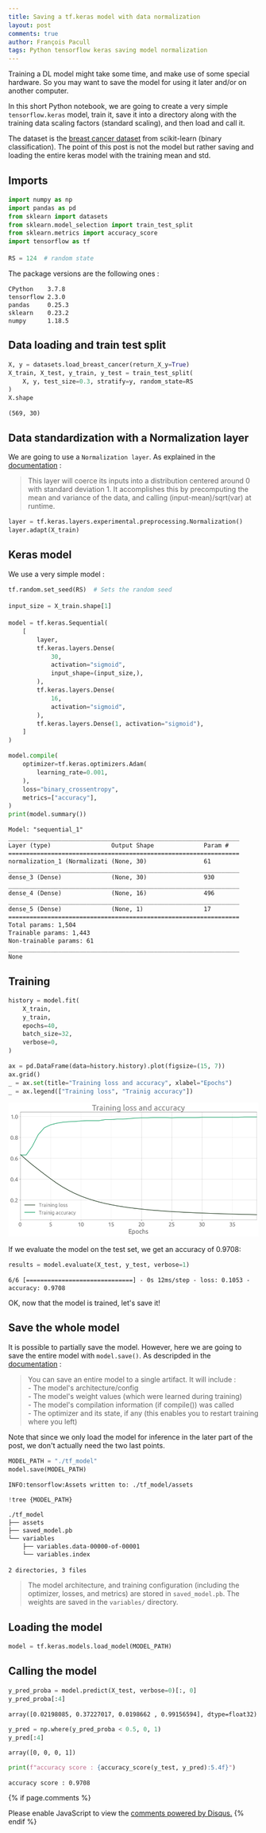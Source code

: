 ```yaml
---
title: Saving a tf.keras model with data normalization
layout: post
comments: true
author: François Pacull
tags: Python tensorflow keras saving model normalization
---
```


Training a DL model might take some time, and make use of some special hardware. So you may want to save the model for using it later and/or on another computer.

In this short Python notebook, we are going to create a very simple `tensorflow.keras` model, train it, save it into a directory along with the training data scaling factors (standard scaling), and then load and call it.

The dataset is the [breast cancer dataset](https://scikit-learn.org/stable/modules/generated/sklearn.datasets.load_breast_cancer.html) from scikit-learn (binary classification). The point of this post is not the model but rather saving and loading the entire keras model with the training mean and std. 

## Imports


```python
import numpy as np
import pandas as pd
from sklearn import datasets
from sklearn.model_selection import train_test_split
from sklearn.metrics import accuracy_score
import tensorflow as tf

RS = 124  # random state
```

The package versions are the following ones :
    
    CPython    3.7.8
    tensorflow 2.3.0
    pandas     0.25.3
    sklearn    0.23.2
    numpy      1.18.5


## Data loading and train test split


```python
X, y = datasets.load_breast_cancer(return_X_y=True)
X_train, X_test, y_train, y_test = train_test_split(
    X, y, test_size=0.3, stratify=y, random_state=RS
)
X.shape
```




    (569, 30)



## Data standardization with a Normalization layer

We are going to use a `Normalization layer`. As explained in the [documentation](https://keras.io/api/layers/preprocessing_layers/core_preprocessing_layers/normalization/) :

> This layer will coerce its inputs into a distribution centered around 0 with standard deviation 1. It accomplishes this by precomputing the mean and variance of the data, and calling (input-mean)/sqrt(var) at runtime.


```python
layer = tf.keras.layers.experimental.preprocessing.Normalization()
layer.adapt(X_train)
```

## Keras model

We use a very simple model :


```python
tf.random.set_seed(RS)  # Sets the random seed

input_size = X_train.shape[1]

model = tf.keras.Sequential(
    [
        layer,
        tf.keras.layers.Dense(
            30,
            activation="sigmoid",
            input_shape=(input_size,),
        ),
        tf.keras.layers.Dense(
            16,
            activation="sigmoid",
        ),
        tf.keras.layers.Dense(1, activation="sigmoid"),
    ]
)
```


```python
model.compile(
    optimizer=tf.keras.optimizers.Adam(
        learning_rate=0.001,
    ),
    loss="binary_crossentropy",
    metrics=["accuracy"],
)
print(model.summary())
```

    Model: "sequential_1"
    _________________________________________________________________
    Layer (type)                 Output Shape              Param #   
    =================================================================
    normalization_1 (Normalizati (None, 30)                61        
    _________________________________________________________________
    dense_3 (Dense)              (None, 30)                930       
    _________________________________________________________________
    dense_4 (Dense)              (None, 16)                496       
    _________________________________________________________________
    dense_5 (Dense)              (None, 1)                 17        
    =================================================================
    Total params: 1,504
    Trainable params: 1,443
    Non-trainable params: 61
    _________________________________________________________________
    None


## Training


```python
history = model.fit(
    X_train,
    y_train,
    epochs=40,
    batch_size=32,
    verbose=0,
)
```


```python
ax = pd.DataFrame(data=history.history).plot(figsize=(15, 7))
ax.grid()
_ = ax.set(title="Training loss and accuracy", xlabel="Epochs")
_ = ax.legend(["Training loss", "Trainig accuracy"])
```


<p align="center">
  <img width="600" src="/img/2021-01-27_01/output_14_0.png" alt="Training loss and accuracy">
</p>
    


If we evaluate the model on the test set, we get an accuracy of 0.9708:


```python
results = model.evaluate(X_test, y_test, verbose=1)
```

    6/6 [==============================] - 0s 12ms/step - loss: 0.1053 - accuracy: 0.9708


OK, now that the model is trained, let's save it!

## Save the whole model

It is possible to partially save the model. However, here we are going to save the entire model with `model.save()`. As descripded in the [documentation](https://www.tensorflow.org/guide/keras/save_and_serialize) :

> You can save an entire model to a single artifact. It will include :  
    - The model's architecture/config  
    - The model's weight values (which were learned during training)  
    - The model's compilation information (if compile()) was called  
    - The optimizer and its state, if any (this enables you to restart training where you left)  

Note that since we only load the model for inference in the later part of the post, we don't actually need the two last points.


```python
MODEL_PATH = "./tf_model"
model.save(MODEL_PATH)
```

    INFO:tensorflow:Assets written to: ./tf_model/assets


```python
!tree {MODEL_PATH}
```
    ./tf_model
    ├── assets
    ├── saved_model.pb
    └── variables
        ├── variables.data-00000-of-00001
        └── variables.index

    2 directories, 3 files


> The model architecture, and training configuration (including the optimizer, losses, and metrics) are stored in `saved_model.pb`. The weights are saved in the `variables/` directory.

## Loading the model


```python
model = tf.keras.models.load_model(MODEL_PATH)
```

## Calling the model


```python
y_pred_proba = model.predict(X_test, verbose=0)[:, 0]
y_pred_proba[:4]
```




    array([0.02198085, 0.37227017, 0.0198662 , 0.99156594], dtype=float32)




```python
y_pred = np.where(y_pred_proba < 0.5, 0, 1)
y_pred[:4]
```




    array([0, 0, 0, 1])




```python
print(f"accuracy score : {accuracy_score(y_test, y_pred):5.4f}")
```

    accuracy score : 0.9708

{% if page.comments %}
<div id="disqus_thread"></div>
<script>

/**
*  RECOMMENDED CONFIGURATION VARIABLES: EDIT AND UNCOMMENT THE SECTION BELOW TO INSERT DYNAMIC VALUES FROM YOUR PLATFORM OR CMS.
*  LEARN WHY DEFINING THESE VARIABLES IS IMPORTANT: https://disqus.com/admin/universalcode/#configuration-variables*/
/*
var disqus_config = function () {
this.page.url = PAGE_URL;  // Replace PAGE_URL with your page's canonical URL variable
this.page.identifier = PAGE_IDENTIFIER; // Replace PAGE_IDENTIFIER with your page's unique identifier variable
};
*/
(function() { // DON'T EDIT BELOW THIS LINE
var d = document, s = d.createElement('script');
s.src = 'https://aetperf-github-io-1.disqus.com/embed.js';
s.setAttribute('data-timestamp', +new Date());
(d.head || d.body).appendChild(s);
})();
</script>
<noscript>Please enable JavaScript to view the <a href="https://disqus.com/?ref_noscript">comments powered by Disqus.</a></noscript>
{% endif %}